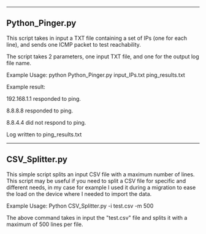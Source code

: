 ----------------
Python_Pinger.py
----------------

This script takes in input a TXT file containing a set of IPs (one for each line), and sends one ICMP packet to test reachability.


The script takes 2 parameters, one input TXT file, and one for the output log file name.


Example Usage:
python Python_Pinger.py input_IPs.txt ping_results.txt

Example result:


192.168.1.1 responded to ping.

8.8.8.8 responded to ping.

8.8.4.4 did not respond to ping.


Log written to ping_results.txt

----------------
CSV_Splitter.py
----------------
This simple script splits an input CSV file with a maximum number of lines. 
This script may be useful if you need to split a CSV file for specific and different needs, in my case for example I used it during a migration to ease the load on the device where I needed to import the data.

Example Usage:
Python CSV_Splitter.py -i test.csv -m 500

The above command takes in input the "test.csv" file and splits it with a maximum of 500 lines per file.
